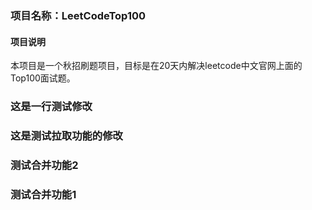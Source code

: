 ﻿### 项目名称：LeetCodeTop100
#### 项目说明
本项目是一个秋招刷题项目，目标是在20天内解决leetcode中文官网上面的Top100面试题。
### 这是一行测试修改
### 这是测试拉取功能的修改
### 测试合并功能2
### 测试合并功能1

